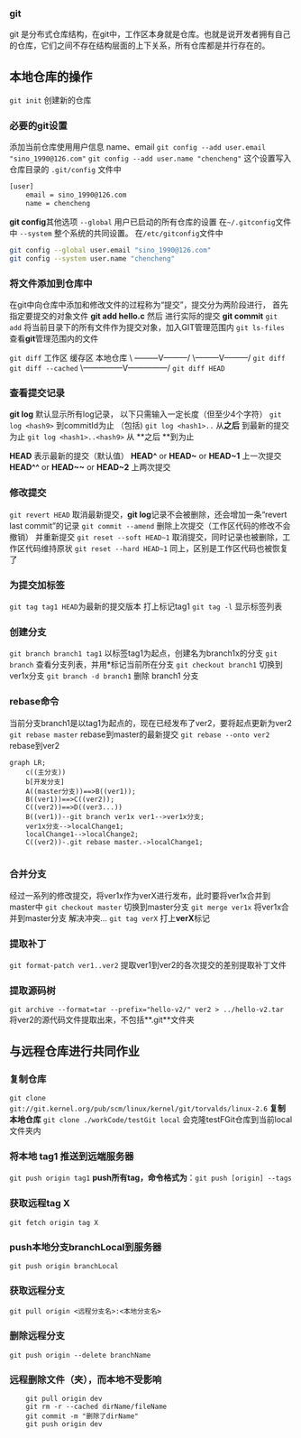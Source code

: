 ### git
git 是分布式仓库结构，在git中，工作区本身就是仓库。也就是说开发者拥有自己的仓库，它们之间不存在结构层面的上下关系，所有仓库都是并行存在的。

## 本地仓库的操作
```git init``` 创建新的仓库

### 必要的git设置
添加当前仓库使用用户信息 name、email
```git config --add user.email "sino_1990@126.com"```
```git config --add user.name "chencheng"```
这个设置写入仓库目录的 ```.git/config```  文件中

```xml
[user]
	email = sino_1990@126.com
	name = chencheng
```
**git config**其他选项
```--global``` 用户已启动的所有仓库的设置  在```~/.gitconfig```文件中
```--system``` 整个系统的共同设置。 在```/etc/gitconfig```文件中
```bash
git config --global user.email "sino_1990@126.com"
git config --system user.name "chencheng"
```

### 将文件添加到仓库中
在git中向仓库中添加和修改文件的过程称为“提交”，提交分为两阶段进行，
首先 指定要提交的对象文件   **git add hello.c**
然后 进行实际的提交 **git commit**
```git add``` 将当前目录下的所有文件作为提交对象，加入GIT管理范围内
```git ls-files``` 查看**git**管理范围内的文件

```git diff```
工作区             缓存区          本地仓库
  \ ———V———/ \———V———/
         ```git diff```    ```git diff --cached```
     \—————V—————/
               ```git diff HEAD```

### 查看提交记录
**git log** 默认显示所有log记录， 以下<hash>只需输入一定长度（但至少4个字符）
```git log <hash9>```  到commitId为止 （包括<hash9>)
```git log <hash1>..``` 从<hash1>**之后** 到最新的提交为止 
```git log <hash1>..<hash9>``` 从<hash1> **之后 **到<hash9>为止

**HEAD** 表示最新的提交（默认值）
**HEAD^** or **HEAD~** or **HEAD~1**  上一次提交
**HEAD^^** or **HEAD~~** or **HEAD~2** 上两次提交


### 修改提交
```git revert HEAD``` 取消最新提交，**git log**记录不会被删除，还会增加一条“revert last commit”的记录
```git commit --amend``` 删除上次提交（工作区代码的修改不会撤销） 并重新提交
```git reset --soft HEAD~1``` 取消提交，同时记录也被删除，工作区代码维持原状
```git reset --hard HEAD~1``` 同上，区别是工作区代码也被恢复了

### 为提交加标签
```git tag tag1 HEAD```为最新的提交版本 打上标记tag1
```git tag -l``` 显示标签列表

### 创建分支
```git branch branch1 tag1``` 以标签tag1为起点，创建名为branch1x的分支
```git branch``` 查看分支列表，并用*标记当前所在分支
```git checkout branch1``` 切换到ver1x分支
```git branch -d branch1``` 删除 branch1 分支

### rebase命令 
当前分支branch1是以tag1为起点的，现在已经发布了ver2，要将起点更新为ver2
```git rebase master``` rebase到master的最新提交
```git rebase --onto ver2``` rebase到ver2

```mermaid
graph LR;
	c((主分支))
	b[开发分支]
    A((master分支))==>B((ver1));
    B((ver1))==>C((ver2));
    C((ver2))==>D((ver3...))
    B((ver1))--git branch ver1x ver1-->ver1x分支;
    ver1x分支-->localChange1;
    localChange1-->localChange2;
    C((ver2))-.git rebase master.->localChange1;
    
```

### 合并分支
经过一系列的修改提交，将ver1x作为verX进行发布，此时要将ver1x合并到master中
```git checkout master``` 切换到master分支
```git merge ver1x``` 将ver1x合并到master分支
解决冲突...
```git tag verX``` 打上**verX**标记



### 提取补丁
```git format-patch ver1..ver2``` 提取ver1到ver2的各次提交的差别提取补丁文件

### 提取源码树
```git archive --format=tar --prefix="hello-v2/" ver2 > ../hello-v2.tar``` 将ver2的源代码文件提取出来，不包括**.git**文件夹



## 与远程仓库进行共同作业
### 复制仓库
```git clone git://git.kernel.org/pub/scm/linux/kernel/git/torvalds/linux-2.6```
**复制本地仓库**
```git clone ./workCode/testGit local``` 会克隆testFGit仓库到当前local文件夹内

 ### 将本地 tag1 推送到远端服务器
 ```git push origin tag1```
  **push所有tag，命令格式为**：```git push [origin] --tags```

### 获取远程tag X
```git fetch origin tag X```

### push本地分支branchLocal到服务器
```git push origin branchLocal```

### 获取远程分支
```git pull origin <远程分支名>:<本地分支名>```

### 删除远程分支

```git push origin --delete branchName```

### 远程删除文件（夹），而本地不受影响
``` shell
	git pull origin dev
	git rm -r --cached dirName/fileName
	git commit -m "删除了dirName"
	git push origin dev
```




























